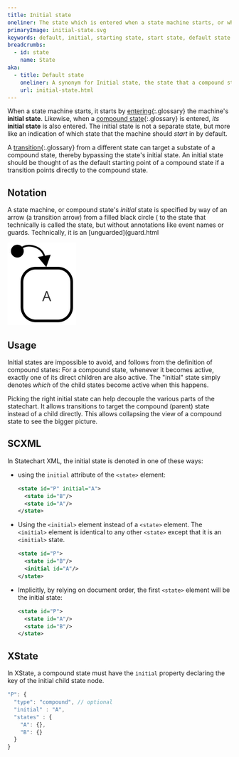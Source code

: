 ```yaml
---
title: Initial state
oneliner: The state which is entered when a state machine starts, or when a compound state is entered
primaryImage: initial-state.svg
keywords: default, initial, starting state, start state, default state
breadcrumbs:
  - id: state
    name: State
aka:
  - title: Default state
    oneliner: A synonym for Initial state, the state that a compound state enters by default
    url: initial-state.html
---
```


When a state machine starts, it starts by [entering](enter.html){:.glossary} the machine's **initial state**.  Likewise, when a [compound state](compound-state.html){:.glossary} is entered, _its_ **initial state** is also entered.  The initial state is not a separate state, but more like an indication of which state that the machine should _start_ in by default.

A [transition](transition.html){:.glossary} from a different state can target a substate of a compound state, thereby bypassing the state's initial state.  An initial state should be thought of as the default starting point of a compound state if a transition points directly to the compound state.

## Notation

A state machine, or compound state's _initial_ state is specified by way of an arrow (a transition arrow) from a filled black circle ( to the state that technically is called the state, but without annotations like event names or guards.  Technically, it is an [unguarded](guard.html

![Black circle pointing to a state labeled A.  A is the initial state.](initial-state.svg)

## Usage

Initial states are impossible to avoid, and follows from the definition of compound states:  For a compound state, whenever it becomes active, exactly one of its direct children are also active.  The "initial" state simply denotes _which_ of the child states become active when this happens.

Picking the right initial state can help decouple the various parts of the statechart.  It allows transitions to target the compound (parent) state instead of a child directly.  This allows collapsing the view of a compound state to see the bigger picture.

## SCXML

In Statechart XML, the initial state is denoted in one of these ways:

* using the `initial` attribute of the `<state>` element:
  ```xml
  <state id="P" initial="A">
    <state id="B"/>
    <state id="A"/>
  </state>
  ```
* Using the `<initial>` element instead of a `<state>` element.  The `<initial>` element is identical to any other `<state>` except that it is an `<initial>` state.
  ```xml
  <state id="P">
    <state id="B"/>
    <initial id="A"/>
  </state>
  ```
* Implicitly, by relying on document order, the first `<state>` element will be the initial state:
  ```xml
  <state id="P">
    <state id="A"/>
    <state id="B"/>
  </state>
  ```

## XState

In XState, a compound state must have the `initial` property declaring the key of the initial child state node.

```js
"P": {
  "type": "compound", // optional
  "initial" : "A",
  "states" : {
    "A": {},
    "B": {}
  }
}
```

